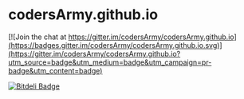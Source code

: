 # codersArmy.github.io

[![Join the chat at https://gitter.im/codersArmy/codersArmy.github.io](https://badges.gitter.im/codersArmy/codersArmy.github.io.svg)](https://gitter.im/codersArmy/codersArmy.github.io?utm_source=badge&utm_medium=badge&utm_campaign=pr-badge&utm_content=badge)

[![Bitdeli Badge](https://d2weczhvl823v0.cloudfront.net/codersArmy/codersarmy.github.io/trend.png)](https://bitdeli.com/free "Bitdeli Badge")

